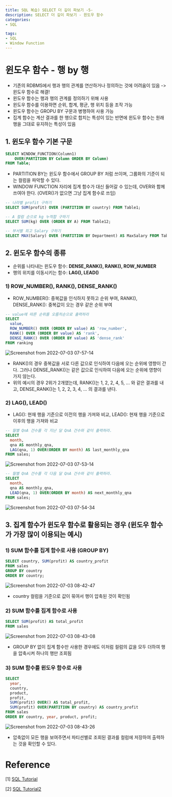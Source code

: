 ```yaml
---
title: SQL 복습) SELECT 더 깊이 파보기 -5-
description: SELECT 더 깊이 파보기 - 윈도우 함수
categories:
- SQL

tags: 
- SQL
- Window Function
---
```


# 윈도우 함수 - 행 by 행
- 기존의 RDBMS에서 행과 행의 관계를 연산하거나 정의하는 것에 어려움이 있음 -> 윈도우 함수로 해결!
- 윈도우 함수는 행과 행의 관계를 정의하기 위해 사용
- 윈도우 함수를 이용하면 순위, 합계, 평균, 행 위치 등을 조작 가능
- 윈도우 함수는 GROPU BY 구문과 병행하여 사용 가능
- 집계 함수는 계산 결과를 한 행으로 합치는 특성이 있는 반면에 윈도우 함수는 원래 행을 그대로 유지하는 특성이 있음

## 1. 윈도우 함수 기본 구문

```sql
SELECT WINDOW_FUNCTION(Column1) 
	OVER(PARTITION BY Column ORDER BY Column)
FROM Table;
```

- PARTITION BY는 윈도우 함수에서 GROUP BY 처럼 쓰이며, 그룹화의 기준이 되는 컬럼을 파악할 수 있다.
- WINDOW FUNCTION 자리에 집계 함수가 대신 들어갈 수 있는데, OVER와 함께 쓰여야 한다. (OVER()가 없으면 그냥 집계 함수로 쓰임)

```sql
-- 나라별 profit 구하기
SELECT SUM(profit) OVER (PARTITION BY country) FROM Table1;

-- A 컬럼 순으로 kg 누적합 구하기
SELECT SUM(kg) OVER (ORDER BY A) FROM Table12;

-- 부서별 최고 Salary 구하기
SELECT MAX(Salary) OVER (PARTITION BY Department) AS MaxSalary FROM Table3; -- 별칭도 가능
```

## 2. 윈도우 함수의 종류
- 순위를 나타내는 윈도우 함수: **DENSE_RANK(), RANK(), ROW_NUMBER**
- 행의 위치를 이동시키는 함수: **LAG(), LEAD()**

### 1) ROW_NUMBER(), RANK(), DENSE_RANK()
- ROW_NUMBER(): 중복값을 인식하지 못하고 순위 부여, RANK(), DENSE_RANK(): 중복값이 오는 경우 같은 순위 부여

```sql
-- value에 따른 순위를 오름차순으로 출력하라
SELECT 
  value,
  ROW_NUMBER() OVER (ORDER BY value) AS 'row_number',
  RANK() OVER (ORDER BY value) AS 'rank',
  DENSE_RANK() OVER (ORDER BY value) AS 'dense_rank'
FROM ranking
```

![Screenshot from 2022-07-03 07-57-14](https://user-images.githubusercontent.com/77676907/177018298-b4d16775-646a-4826-87dc-7c25b967bee0.png)


- RANK()의 경우 중복값을 서로 다른 값으로 인식하여 다음에 오는 순위에 영향이 간다. 그러나 DENSE_RANK()는 같은 값으로 인식하여 다음에 오는 순위에 영향이 가지 않는다.
- 위의 예시의 경우 2위가 2개였는데, RANK()는 1, 2, 2, 4, 5, ... 와 같은 결과를 내고, DENSE_RANK()는 1, 2, 2, 3, 4, ... 의 결과를 낸다.

### 2) LAG(), LEAD()
- LAG(): 현재 행을 기준으로 이전의 행을 가져와 비교, LEAD(): 현재 행을 기준으로 이후의 행을 가져와 비교

```sql
-- 월별 QnA 건수를 각 지난 달 QnA 건수와 같이 출력하라.
SELECT 
  month, 
  qna AS monthly_qna, 
  LAG(qna, 1) OVER(ORDER BY month) AS last_monthly_qna 
FROM sales;
```

![Screenshot from 2022-07-03 07-53-14](https://user-images.githubusercontent.com/77676907/177018306-929bd0f2-b638-4318-b338-72db89dbd25d.png)

```sql
-- 월별 QnA 건수를 각 다음 달 QnA 건수와 같이 출력하라.
SELECT 
  month, 
  qna AS monthly_qna, 
  LEAD(qna, 1) OVER(ORDER BY month) AS next_monthly_qna 
FROM sales;
```

![Screenshot from 2022-07-03 07-54-34](https://user-images.githubusercontent.com/77676907/177018373-9f6ec537-3d02-48c0-aec0-714931dec37b.png)

## 3. 집계 함수가 윈도우 함수로 활용되는 경우 (윈도우 함수가 가장 많이 이용되는 예시)

### 1) SUM 함수를 집계 함수로 사용 (GROUP BY)

```sql
SELECT country, SUM(profit) AS country_profit
FROM sales
GROUP BY country
ORDER BY country;
```

![Screenshot from 2022-07-03 08-42-47](https://user-images.githubusercontent.com/77676907/177019207-856fdd54-e0a6-4379-b919-366995872de1.png)

- country 컬럼을 기준으로 값이 묶여서 행이 압축된 것이 확인됨

### 2) SUM 함수를 집계 함수로 사용

```sql
SELECT SUM(profit) AS total_profit
FROM sales
```

![Screenshot from 2022-07-03 08-43-08](https://user-images.githubusercontent.com/77676907/177019237-97c33424-cfd6-4268-9374-4aa004733a4c.png)

- GROUP BY 없이 집계 함수만 사용한 경우에도 이처럼 컬럼의 값을 모두 더하여 행을 압축시켜 하나의 행만 조회됨

### 3) SUM 함수를 윈도우 함수로 사용

```sql
SELECT 
  year, 
  country, 
  product, 
  profit,
  SUM(profit) OVER() AS total_profit,
  SUM(profit) OVER(PARTITION BY country) AS country_profit
FROM sales
ORDER BY country, year, product, profit;
```

![Screenshot from 2022-07-03 08-43-26](https://user-images.githubusercontent.com/77676907/177019279-2c6d86e5-2de1-419c-ae17-3fe8200b4f2b.png)

- 압축없이 모든 행을 보여주면서 파티션별로 조회된 결과를 컬럼에 저장하여 출력하는 것을 확인할 수 있다.

# Reference
[1] [SQL Tutorial](https://mode.com/sql-tutorial/sql-window-functions/)

[2] [SQL Tutorial2](https://www.sqltutorial.org/sql-window-functions/)